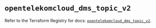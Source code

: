 # `opentelekomcloud_dms_topic_v2`

Refer to the Terraform Registry for docs: [`opentelekomcloud_dms_topic_v2`](https://registry.terraform.io/providers/opentelekomcloud/opentelekomcloud/1.36.51/docs/resources/dms_topic_v2).
